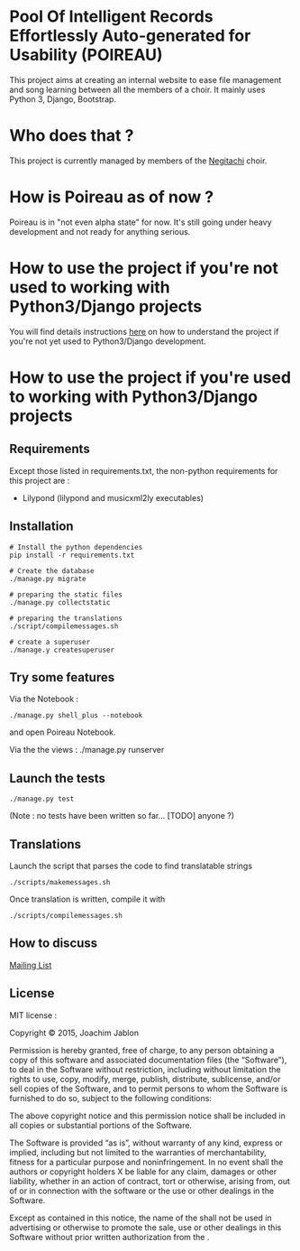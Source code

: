 # Pool Of Intelligent Records Effortlessly Auto-generated for Usability (POIREAU)

This project aims at creating an internal website to ease file management and song learning between all the members of a choir. It mainly uses Python 3, Django, Bootstrap.

Who does that ?
===============

This project is currently managed by members of the [Negitachi](http://www.negitachi.fr) choir.


How is Poireau as of now ?
==========================

Poireau is in "not even alpha state" for now. It's still going under heavy development and not ready for anything serious.

How to use the project if you're not used to working with Python3/Django projects
=================================================================================

You will find details instructions [here](tutorial.md) on how to understand the project if you're not yet used to Python3/Django development.


How to use the project if you're used to working with Python3/Django projects
=============================================================================

Requirements
------------

Except those listed in requirements.txt, the non-python requirements for this project are :

 - Lilypond (lilypond and musicxml2ly executables)


Installation
------------

	# Install the python dependencies
    pip install -r requirements.txt

    # Create the database
    ./manage.py migrate

    # preparing the static files
    ./manage.py collectstatic

    # preparing the translations
    ./script/compilemessages.sh

    # create a superuser
    ./manage.y createsuperuser


Try some features
-----------------

Via the Notebook :

    ./manage.py shell_plus --notebook

and open Poireau Notebook.

Via the the views :
	./manage.py runserver

Launch the tests
----------------

    ./manage.py test

(Note : no tests have been written so far... [TODO] anyone ?)

Translations
------------

Launch the script that parses the code to find translatable strings

    ./scripts/makemessages.sh

Once translation is written, compile it with

    ./scripts/compilemessages.sh


How to discuss
--------------

[Mailing List](https://groups.google.com/forum/?hl=fr#!forum/poireau)


License
-------

MIT license :

Copyright © 2015, Joachim Jablon

Permission is hereby granted, free of charge, to any person obtaining a copy of this software and associated documentation files (the “Software”), to deal in the Software without restriction, including without limitation the rights to use, copy, modify, merge, publish, distribute, sublicense, and/or sell copies of the Software, and to permit persons to whom the Software is furnished to do so, subject to the following conditions:

The above copyright notice and this permission notice shall be included in all copies or substantial portions of the Software.

The Software is provided “as is”, without warranty of any kind, express or implied, including but not limited to the warranties of merchantability, fitness for a particular purpose and noninfringement. In no event shall the authors or copyright holders X be liable for any claim, damages or other liability, whether in an action of contract, tort or otherwise, arising from, out of or in connection with the software or the use or other dealings in the Software.

Except as contained in this notice, the name of the <copyright holders> shall not be used in advertising or otherwise to promote the sale, use or other dealings in this Software without prior written authorization from the <copyright holders>.
